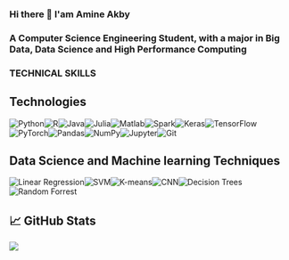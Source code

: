 ### Hi there 👋 I'am Amine Akby

<!--
**aakby/aakby** is a ✨ _special_ ✨ repository because its `README.md` (this file) appears on your GitHub profile.

Here are some ideas to get you started:

- 🔭 I’m currently working on ...
- 🌱 I’m currently learning ...
- 👯 I’m looking to collaborate on ...
- 🤔 I’m looking for help with ...
- 💬 Ask me about ...
- 📫 How to reach me: ...
- 😄 Pronouns: ...
- ⚡ Fun fact: ...
-->

###             A Computer Science Engineering Student, with a major in Big Data, Data Science and High Performance Computing


### TECHNICAL SKILLS

## Technologies

<img alt="Python" src="https://img.shields.io/badge/python%20-%2314354C.svg?&style=for-the-badge&logo=python&logoColor=white"/><img alt="R" src="https://img.shields.io/badge/r-%23276DC3.svg?&style=for-the-badge&logo=r&logoColor=white"/><img alt="Java" src="https://img.shields.io/badge/java-%23ED8B00.svg?&style=for-the-badge&logo=java&logoColor=white"/><img alt="Julia" src="https://img.shields.io/badge/julia-%23ED8B00.svg?&style=for-the-badge&logo=julia&logoColor=white"/><img alt="Matlab" src="https://img.shields.io/badge/matlab%20-%23F05033.svg?&style=for-the-badge&logo=matlab&logoColor=white"/><img alt="Spark" src="https://img.shields.io/badge/spark-%2300f.svg?&style=for-the-badge&logo=spark&logoColor=white"/><img alt="Keras" src="https://img.shields.io/badge/Keras%20-%23D00000.svg?&style=for-the-badge&logo=Keras&logoColor=white"/><img alt="TensorFlow" src="https://img.shields.io/badge/TensorFlow%20-%23FF6F00.svg?&style=for-the-badge&logo=TensorFlow&logoColor=white" /><img alt="PyTorch" src="https://img.shields.io/badge/PyTorch%20-%23EE4C2C.svg?&style=for-the-badge&logo=PyTorch&logoColor=white" /><img alt="Pandas" src="https://img.shields.io/badge/pandas%20-%23150458.svg?&style=for-the-badge&logo=pandas&logoColor=white" /><img alt="NumPy" src="https://img.shields.io/badge/numpy%20-%23013243.svg?&style=for-the-badge&logo=numpy&logoColor=white" /><img alt="Jupyter" src="https://img.shields.io/badge/Jupyter%20-%23F37626.svg?&style=for-the-badge&logo=Jupyter&logoColor=white" /><img alt="Git" src="https://img.shields.io/badge/git%20-%23F05033.svg?&style=for-the-badge&logo=git&logoColor=white"/>


## Data Science and Machine learning Techniques

<img alt="Linear Regression" src="https://img.shields.io/badge/Linear Regression%20-%2314354C.svg?&style=for-the-badge&logo=Linear Regression&logoColor=white"/><img alt="SVM" src="https://img.shields.io/badge/SVM%20-%2314354C.svg?&style=for-the-badge&logo=SVM&logoColor=white"/><img alt="K-means" src="https://img.shields.io/badge/K-means%20-%2314354C.svg?&style=for-the-badge&logo=K-means&logoColor=white"/><img alt="CNN" src="https://img.shields.io/badge/CNN%20-%2314354C.svg?&style=for-the-badge&logo=CNN&logoColor=white"/><img alt="Decision Trees" src="https://img.shields.io/badge/Decision Trees%20-%2314354C.svg?&style=for-the-badge&logo=Decision Trees&logoColor=white"/><img alt="Random Forrest" src="https://img.shields.io/badge/Random Forrest%20-%2314354C.svg?&style=for-the-badge&logo=Random Forrest&logoColor=white"/>

## &#x1f4c8; GitHub Stats

 <img align="center" src="https://github-readme-stats.vercel.app/api/?username=aakby&theme=<THEME_NAME>" />

<!-- icons without padding -->


[3.2]: https://github.com/aakby/aakby/blob/main/linkedin-3-16.png (LinkedIn icon without padding)


<!-- links to your social media accounts -->


[3]: https://www.linkedin.com/in/amine-akby-276329144/

